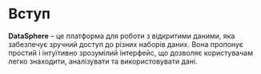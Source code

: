 # Вступ

**DataSphere** – це платформа для роботи з відкритими даними, яка забезпечує зручний доступ до різних наборів даних. Вона пропонує простий і інтуїтивно зрозумілий інтерфейс, що дозволяє користувачам легко знаходити, аналізувати та використовувати дані.